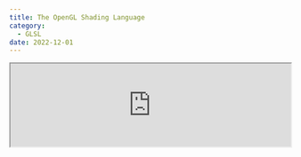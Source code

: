 ```yaml
---
title: The OpenGL Shading Language
category:
  - GLSL
date: 2022-12-01
---
```


<script setup>
    import {ref} from 'vue'
    const innerHeight =ref(window.innerHeight - 200) 
</script>

<iframe src="https://registry.khronos.org/OpenGL/specs/gl/GLSLangSpec.1.20.pdf" width="100%" :height="innerHeight"></iframe>
<!-- <PDF url="https://registry.khronos.org/OpenGL/specs/gl/GLSLangSpec.1.20.pdf"></PDF> -->
